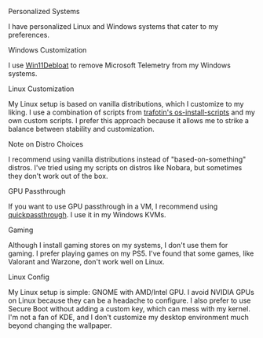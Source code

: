 Personalized Systems

I have personalized Linux and Windows systems that cater to my preferences.

Windows Customization

I use [Win11Debloat](https://github.com/Raphire/Win11Debloat) to remove Microsoft Telemetry from my Windows systems.

Linux Customization

My Linux setup is based on vanilla distributions, which I customize to my liking. I use a combination of scripts from [trafotin's os-install-scripts](https://gitlab.com/trafotin/os-install-scripts) and my own custom scripts. I prefer this approach because it allows me to strike a balance between stability and customization.

Note on Distro Choices

I recommend using vanilla distributions instead of "based-on-something" distros. I've tried using my scripts on distros like Nobara, but sometimes they don't work out of the box.

GPU Passthrough

If you want to use GPU passthrough in a VM, I recommend using [quickpassthrough](https://github.com/HikariKnight/quickpassthrough). I use it in my Windows KVMs.

Gaming

Although I install gaming stores on my systems, I don't use them for gaming. I prefer playing games on my PS5. I've found that some games, like Valorant and Warzone, don't work well on Linux.

Linux Config

My Linux setup is simple: GNOME with AMD/Intel GPU. I avoid NVIDIA GPUs on Linux because they can be a headache to configure. I also prefer to use Secure Boot without adding a custom key, which can mess with my kernel. I'm not a fan of KDE, and I don't customize my desktop environment much beyond changing the wallpaper.